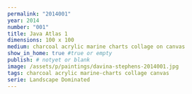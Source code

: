 ```yaml
---
permalink: "2014001"
year: 2014
number: "001"
title: Java Atlas 1
dimensions: 100 x 100
medium: charcoal acrylic marine charts collage on canvas
show_in_home: true #true or empty
publish: # notyet or blank
image: /assets/p/paintings/davina-stephens-2014001.jpg
tags: charcoal acrylic marine-charts collage canvas
serie: Landscape Dominated
---
```

